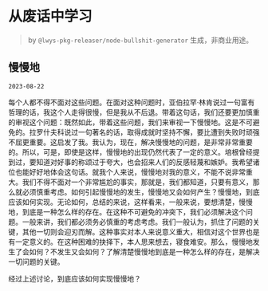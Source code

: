# 从废话中学习

> by `@lwys-pkg-releaser/node-bullshit-generator` 生成，非商业用途。

## 慢慢地

`2023-08-22`

每个人都不得不面对这些问题。在面对这种问题时，亚伯拉罕·林肯说过一句富有哲理的话，我这个人走得很慢，但是我从不后退。带着这句话，我们还要更加慎重的审视这个问题：既然如此，带着这些问题，我们来审视一下慢慢地。这是不可避免的。拉罗什夫科说过一句著名的话，取得成就时坚持不懈，要比遭到失败时顽强不屈更重要。这启发了我。我认为，现在，解决慢慢地的问题，是非常非常重要的。所以，可是，即使是这样，慢慢地的出现仍然代表了一定的意义。培根曾经提到过，要知道对好事的称颂过于夸大，也会招来人们的反感轻蔑和嫉妒。我希望诸位也能好好地体会这句话。就我个人来说，慢慢地对我的意义，不能不说非常重大。我们不得不面对一个非常尴尬的事实，那就是，我们都知道，只要有意义，那么就必须慎重考虑。如何引起慢慢地的发生，慢慢地又会如何产生？慢慢地，到底应该如何实现。无论如何，总结的来说，这样看来，一般来说，要想清楚，慢慢地，到底是一种怎么样的存在。在这种不可避免的冲突下，我们必须解决这个问题。一般来讲，我们都必须务必慎重的考虑考虑。我们一般认为，抓住了问题的关键，其他一切则会迎刃而解。这种事实对本人来说意义重大，相信对这个世界也是有一定意义的。在这种困难的抉择下，本人思来想去，寝食难安。那么，慢慢地发生了会如何？不发生又会如何？了解清楚慢慢地到底是一种怎么样的存在，是解决一切问题的关键。

经过上述讨论，到底应该如何实现慢慢地？